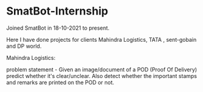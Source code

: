 # SmatBot-Internship

Joined SmatBot in 18-10-2021 to present.

Here I have done projects for clients Mahindra Logistics, TATA , sent-gobain and DP world.


Mahindra Logistics:

problem statement - Given an image/document of a POD (Proof Of Delivery) predict whether it's clear/unclear. Also detect whether the important stamps and remarks are printed on the POD or not.
